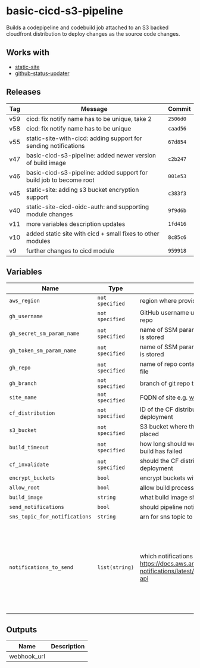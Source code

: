 basic-cicd-s3-pipeline
======


Builds a codepipeline and codebuild job attached to an S3 backed cloudfront distribution to deploy changes as the source code changes.

Works with
------

* [static-site](../static-site/README.md)
* [github-status-updater](../github-status-updater/README.md)



Releases
------

|Tag | Message | Commit|
--- | --- | ---
v59 | cicd: fix notify name has to be unique, take 2 | `2506d0`
v58 | cicd: fix notify name has to be unique | `caad56`
v55 | static-site-with-cicd: adding support for sending notifications | `67d854`
v47 | basic-cicd-s3-pipeline: added newer version of build image | `c2b247`
v46 | basic-cicd-s3-pipeline: added support for build job to become root | `001e53`
v45 | static-site: adding s3 bucket encryption support | `c383f3`
v40 | static-site-cicd-oidc-auth: and supporting module changes | `9f9d6b`
v11 | more variables description updates | `1fd416`
v10 | added static site with cicd + small fixes to other modules | `8c85c6`
v9 | further changes to cicd module | `959918`

Variables
------

|Name | Type | Description | Default Value|
--- | --- | --- | ---
`aws_region` | `not specified` | region where provisioning should happen | ``
`gh_username` | `not specified` | GitHub username used to access your site source code repo | ``
`gh_secret_sm_param_name` | `not specified` | name of SSM parameter where GitHub webhook secret is stored | ``
`gh_token_sm_param_name` | `not specified` | name of SSM parameter where the GitHub Oauth token is stored | ``
`gh_repo` | `not specified` | name of repo containing site source and buildspec.yml file | ``
`gh_branch` | `not specified` | branch of git repo to use for changes | `master`
`site_name` | `not specified` | FQDN of site e.g. www.example.com | ``
`cf_distribution` | `not specified` | ID of the CF distribution to be updated on each deployment | ``
`s3_bucket` | `not specified` | S3 bucket where the files behind the CF distribution are placed | ``
`build_timeout` | `not specified` | how long should we wait (in minutes) before assuming a build has failed | `5`
`cf_invalidate` | `not specified` | should the CF distribution be invalidated for each deployment | `yes`
`encrypt_buckets` | `bool` | encrypt buckets with default AWS keys | `false`
`allow_root` | `bool` | allow build process to become root (sudo) | `false`
`build_image` | `string` | what build image should be used to run the build job | `aws/codebuild/standard:2.0`
`send_notifications` | `bool` | should pipeline notifications be sent | `false`
`sns_topic_for_notifications` | `string` | arn for sns topic to send notifications to | ``
`notifications_to_send` | `list(string)` | which notifications should we send, for values see here https://docs.aws.amazon.com/codestar-notifications/latest/userguide/concepts.html#concepts-api | `[codepipeline-pipeline-pipeline-execution-failed, codepipeline-pipeline-pipeline-execution-canceled, codepipeline-pipeline-pipeline-execution-started, codepipeline-pipeline-pipeline-execution-resumed, codepipeline-pipeline-pipeline-execution-succeeded, codepipeline-pipeline-pipeline-execution-superseded]`

Outputs
------

|Name | Description|
--- | ---
webhook_url | 

